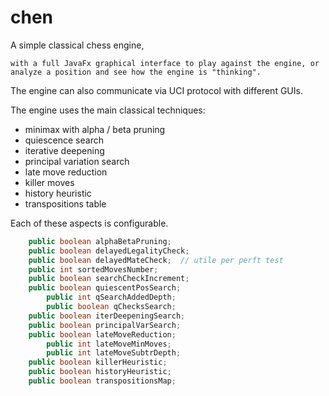 # chen
A simple classical chess engine,

    with a full JavaFx graphical interface to play against the engine, or analyze a position and see how the engine is "thinking".

The engine can also communicate via UCI protocol with different GUIs.

The engine uses the main classical techniques:
  * minimax with alpha / beta pruning
  * quiescence search
  * iterative deepening
  * principal variation search
  * late move reduction
  * killer moves
  * history heuristic
  * transpositions table

Each of these aspects is configurable.
```java
    public boolean alphaBetaPruning;
    public boolean delayedLegalityCheck;
    public boolean delayedMateCheck;  // utile per perft test
    public int sortedMovesNumber;
    public boolean searchCheckIncrement;
    public boolean quiescentPosSearch;
        public int qSearchAddedDepth;
        public boolean qChecksSearch;
    public boolean iterDeepeningSearch;
    public boolean principalVarSearch;
    public boolean lateMoveReduction;
        public int lateMoveMinMoves;
        public int lateMoveSubtrDepth;
    public boolean killerHeuristic;
    public boolean historyHeuristic;
    public boolean transpositionsMap;
```




